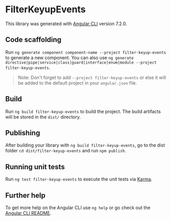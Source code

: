 # FilterKeyupEvents

This library was generated with [Angular CLI](https://github.com/angular/angular-cli) version 7.2.0.

## Code scaffolding

Run `ng generate component component-name --project filter-keyup-events` to generate a new component. You can also use `ng generate directive|pipe|service|class|guard|interface|enum|module --project filter-keyup-events`.
> Note: Don't forget to add `--project filter-keyup-events` or else it will be added to the default project in your `angular.json` file. 

## Build

Run `ng build filter-keyup-events` to build the project. The build artifacts will be stored in the `dist/` directory.

## Publishing

After building your library with `ng build filter-keyup-events`, go to the dist folder `cd dist/filter-keyup-events` and run `npm publish`.

## Running unit tests

Run `ng test filter-keyup-events` to execute the unit tests via [Karma](https://karma-runner.github.io).

## Further help

To get more help on the Angular CLI use `ng help` or go check out the [Angular CLI README](https://github.com/angular/angular-cli/blob/master/README.md).
